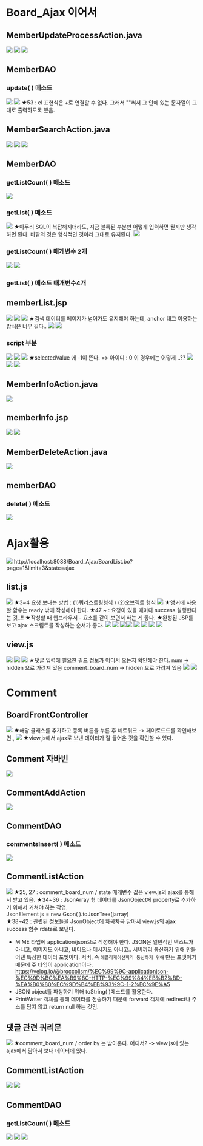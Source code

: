 # Board_Ajax 이어서
## MemberUpdateProcessAction.java
![](../image/Pasted%20image%2020240321090248.png)
![](../image/Pasted%20image%2020240321091013.png)
![](../image/Pasted%20image%2020240321091540.png)


## MemberDAO
### update( ) 메소드
![](../image/Pasted%20image%2020240321092300.png)
![](../image/Pasted%20image%2020240321094530.png)
★53 : el 표현식은 +로 연결할 수 없다. 그래서 ""써서 그 안에 있는 문자열이 그대로 출력하도록 했음. 


## MemberSearchAction.java
![](../image/Pasted%20image%2020240321100356.png)
![](../image/Pasted%20image%2020240321101709.png)
![](../image/Pasted%20image%2020240321102555.png)


## MemberDAO
### getListCount( ) 메소드
![](../image/Pasted%20image%2020240321104040.png)


### getList( ) 메소드
![](../image/Pasted%20image%2020240321110415.png)
★아무리 SQL이 복잡해지더라도, 지금 블록된 부분만 어떻게 입력하면 될지만 생각하면 된다. 바깥의 것은 형식적인 것이라 그대로 유지된다.
![](../image/Pasted%20image%2020240321111213.png)



### getListCount( ) 매개변수 2개
![](../image/Pasted%20image%2020240321112531.png)
![](../image/Pasted%20image%2020240321113605.png)


### getList( ) 메소드 매개변수4개



## memberList.jsp

![](../image/Pasted%20image%2020240321114340.png)
![](../image/Pasted%20image%2020240321120214.png)
![](../image/Pasted%20image%2020240321121003.png)
★검색 데이터를 페이지가 넘어가도 유지해야 하는데, anchor 태그 이용하는 방식은 너무 길다..
![](../image/Pasted%20image%2020240321122233.png)
![](../image/Pasted%20image%2020240321122958.png)

### script 부분
![](../image/Pasted%20image%2020240321140305.png)
![](../image/Pasted%20image%2020240321150959.png)
![](../image/Pasted%20image%2020240321151834.png)
★selectedValue 에 -1이 뜬다. => 아이디 : 0 이 경우에는 어떻게 ..??
![](../image/Pasted%20image%2020240321152437.png)
![](../image/Pasted%20image%2020240321153042.png)
![](../image/Pasted%20image%2020240322090307.png)


## MemberInfoAction.java
![](../image/Pasted%20image%2020240322090639.png)


## memberInfo.jsp
![](../image/Pasted%20image%2020240322091754.png)
![](../image/Pasted%20image%2020240322092850.png)


## MemberDeleteAction.java
![](../image/Pasted%20image%2020240322100111.png)



## memberDAO
### delete( ) 메소드
![](../image/Pasted%20image%2020240322100854.png)



# Ajax활용
![](../image/Pasted%20image%2020240322102136.png)
http://localhost:8088/Board_Ajax/BoardList.bo?page=1&limit=3&state=ajax

## list.js
![](../image/Pasted%20image%2020240322103408.png)
★3~4 요청 보내는 방법 : (1)쿼리스트링형식 / (2)오브젝트
형식
![](../image/Pasted%20image%2020240322103928.png)
★앵커에 사용할 함수는 ready 밖에 작성해야 한다.
★47 ~ : 요청이 있을 때마다 success 실행한다는 것..!!
★작성할 때 웹브라우저 - 요소를 같이 보면서 하는 게 좋다.
★완성된 JSP를 보고 ajax 스크립트를 작성하는 순서가 좋다.
![](../image/Pasted%20image%2020240322110514.png)
![](../image/Pasted%20image%2020240322110619.png)
![](../image/Pasted%20image%2020240322111307.png)![](../image/Pasted%20image%2020240322114546.png)
![](../image/Pasted%20image%2020240322120522.png)
![](../image/Pasted%20image%2020240322120533.png)
![](../image/Pasted%20image%2020240322121337.png)
![](../image/Pasted%20image%2020240322121650.png)



## view.js
![](../image/Pasted%20image%2020240322140322.png)
![](../image/Pasted%20image%2020240322141433.png)
![](../image/Pasted%20image%2020240322142410.png)
★댓글 입력에 필요한 필드 정보가 어디서 오는지 확인해야 한다.
num -> hidden 으로 가려져 있음
comment_board_num -> hidden 으로 가려져 있음
![](../image/Pasted%20image%2020240322142635.png)
![](../image/Pasted%20image%2020240322144052.png)




# Comment
## BoardFrontController
![](../image/Pasted%20image%2020240322145139.png)
★해당 클래스를 추가하고 등록 버튼을 누른 후 네트워크 -> 페이로드드를 확인해보면,,
![](../image/Pasted%20image%2020240322145228.png)
★view.js에서 ajax로 보낸 데이터가 잘 들어온 것을 확인할 수 있다.


## Comment 자바빈
![](../image/Pasted%20image%2020240322150545.png)


## CommentAddAction
![](../image/Pasted%20image%2020240322150601.png)



## CommentDAO
### commentsInsert( ) 메소드
![](../image/Pasted%20image%2020240322151341.png)



## CommentListAction
![](../image/Pasted%20image%2020240322153259.png)
★25, 27  : comment_board_num / state 매개변수 값은 view.js의 ajax를 통해서 받고 있음.
★34~36 : JsonArray 형 데이터를 JsonObject에 property로 추가하기 위해서 거쳐야 하는 작업. <br>JsonElement js = new Gson( ).toJsonTree(jarray)<br>★38~42 : 관련된 정보들을 JsonObject에 차곡차곡 담아서 view.js의 ajax success 함수 rdata로 보낸다.
- MIME 타입에 application/json으로 작성해야 한다. JSON은 일반적인 텍스트가 아니고, 이미지도 아니고, 비디오나 메시지도 아니고.. 서버끼리 통신하기 위해 만들어낸 특정한 데이터 포멧이다. 서버, 즉 `애플리케이션끼리 통신하기 위해` 만든 포맷이기 때문에 주 타입이 application이다. https://velog.io/@broccolism/%EC%99%9C-applicationjson-%EC%9D%BC%EA%B9%8C-HTTP-%EC%99%84%EB%B2%BD-%EA%B0%80%EC%9D%B4%EB%93%9C-1-2%EC%9E%A5
- JSON object틀 파싱하기 위해 toString( )메소드를 활용한다.
- PrintWriter 객체를 통해 데이터를 전송하기 때문에 forward 객체에 redirect나 주소를 담지 않고 return null 하는 것임.

## 댓글 관련 쿼리문
![](../image/Pasted%20image%2020240322154353.png)
★comment_board_num / order by 는 받아온다. 어디서?
-> view.js에 있는 ajax에서 담아서 보내 데이터에 있다.


## CommentListAction
![](../image/Pasted%20image%2020240322160218.png)
![](../image/Pasted%20image%2020240322160224.png)



## CommentDAO
### getListCount( ) 메소드
![](../image/Pasted%20image%2020240322161241.png)
![](../image/Pasted%20image%2020240322161851.png)
![](../image/Pasted%20image%2020240322162831.png)

